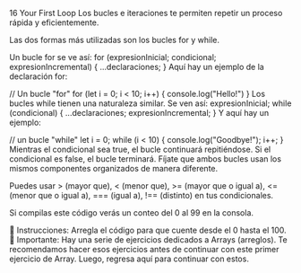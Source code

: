 16 Your First Loop
Los bucles e iteraciones te permiten repetir un proceso rápida y eficientemente.

Las dos formas más utilizadas son los bucles for y while.

Un bucle for se ve así:
for (expresionInicial; condicional; expresionIncremental) {
    ...declaraciones;
}
Aquí hay un ejemplo de la declaración for:

// Un bucle "for"
for (let i = 0; i < 10; i++) {
    console.log("Hello!")
}
Los bucles while tienen una naturaleza similar. Se ven así:
expresionInicial;
while (condicional) {
    ...declaraciones;
    expresionIncremental;
}
Y aquí hay un ejemplo:

// un bucle "while" 
let i = 0;
while (i < 10) {
    console.log("Goodbye!");
    i++;
}
Mientras el condicional sea true, el bucle continuará repitiéndose. Si el condicional es false, el bucle terminará. Fíjate que ambos bucles usan los mismos componentes organizados de manera diferente.

Puedes usar > (mayor que), < (menor que), >= (mayor que o igual a), <= (menor que o igual a), === (igual a), !== (distinto) en tus condicionales.

Si compilas este código verás un conteo del 0 al 99 en la consola.

📝 Instrucciones:
Arregla el código para que cuente desde el 0 hasta el 100.
🔎 Importante:
Hay una serie de ejercicios dedicados a Arrays (arreglos). Te recomendamos hacer esos ejercicios antes de continuar con este primer ejercicio de Array. Luego, regresa aquí para continuar con estos.